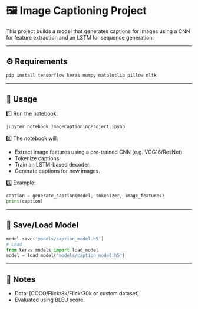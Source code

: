 # 🖼️ Image Captioning Project

This project builds a model that generates captions for images using a CNN for feature extraction and an LSTM for sequence generation.

---

## ⚙️ Requirements

```bash
pip install tensorflow keras numpy matplotlib pillow nltk
````

---

## 🚀 Usage

1️⃣ Run the notebook:

```bash
jupyter notebook ImageCaptioningProject.ipynb
```

2️⃣ The notebook will:

* Extract image features using a pre-trained CNN (e.g. VGG16/ResNet).
* Tokenize captions.
* Train an LSTM-based decoder.
* Generate captions for new images.

3️⃣ Example:

```python
caption = generate_caption(model, tokenizer, image_features)
print(caption)
```

---

## 💾 Save/Load Model

```python
model.save('models/caption_model.h5')
# Load
from keras.models import load_model
model = load_model('models/caption_model.h5')
```

---

## 📌 Notes

* Data: \[COCO/Flickr8k/Flickr30k or custom dataset]
* Evaluated using BLEU score.

```
